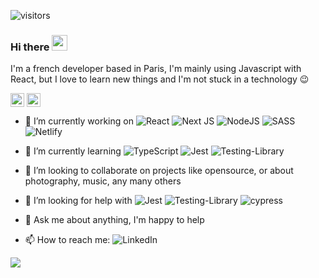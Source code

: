 ![visitors](https://visitor-badge.laobi.icu/badge?page_id=BFlorian91)

### Hi there <img src="https://media.giphy.com/media/hvRJCLFzcasrR4ia7z/giphy.gif" width="25px">

I'm a french developer based in Paris, I'm mainly using Javascript with React, but I love to learn new things and I'm not stuck in a technology 😉


[<img src="https://raw.githubusercontent.com/hussainweb/hussainweb/main/icons/instagram.png" height="22px" align="center" alt="Follow me on Instagram" title="Follow me on Instagram"/>](https://www.instagram.com/fb.visual/)
[<img src="https://raw.githubusercontent.com/peterthehan/peterthehan/master/assets/linkedin.svg" height="22px" align="center" alt="contact me" title="Contact me on Linkedin">](https://www.linkedin.com/in/florianbeaumont/)

- 🔭 I’m currently working on ![React](https://img.shields.io/badge/react-%2320232a.svg?style=for-the-badge&logo=react&logoColor=%2361DAFB) ![Next JS](https://img.shields.io/badge/Next-black?style=for-the-badge&logo=next.js&logoColor=white) ![NodeJS](https://img.shields.io/badge/node.js-6DA55F?style=for-the-badge&logo=node.js&logoColor=white) ![SASS](https://img.shields.io/badge/SASS-hotpink.svg?style=for-the-badge&logo=SASS&logoColor=white) ![Netlify](https://img.shields.io/badge/netlify-%23000000.svg?style=for-the-badge&logo=netlify&logoColor=#00C7B7)

- 🌱 I’m currently learning ![TypeScript](https://img.shields.io/badge/typescript-%23007ACC.svg?style=for-the-badge&logo=typescript&logoColor=white) ![Jest](https://img.shields.io/badge/-jest-%23C21325?style=for-the-badge&logo=jest&logoColor=white) ![Testing-Library](https://img.shields.io/badge/-TestingLibrary-%23E33332?style=for-the-badge&logo=testing-library&logoColor=white)

- 👯 I’m looking to collaborate on projects like opensource, or about photography, music, any many others

- 🤔 I’m looking for help with ![Jest](https://img.shields.io/badge/-jest-%23C21325?style=for-the-badge&logo=jest&logoColor=white) ![Testing-Library](https://img.shields.io/badge/-TestingLibrary-%23E33332?style=for-the-badge&logo=testing-library&logoColor=white) ![cypress](https://img.shields.io/badge/-cypress-%23E5E5E5?style=for-the-badge&logo=cypress&logoColor=058a5e)

- 💬 Ask me about anything, I'm happy to help

- 📫 How to reach me: ![LinkedIn](https://img.shields.io/badge/linkedin-%230077B5.svg?style=for-the-badge&logo=linkedin&logoColor=white)

[<img src="https://github-readme-stats.vercel.app/api?username=BFlorian91&show_icons=true&theme=gotham">]()

